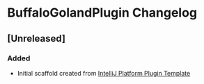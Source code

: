 <!-- Keep a Changelog guide -> https://keepachangelog.com -->

# BuffaloGolandPlugin Changelog

## [Unreleased]
### Added
- Initial scaffold created from [IntelliJ Platform Plugin Template](https://github.com/JetBrains/intellij-platform-plugin-template)
